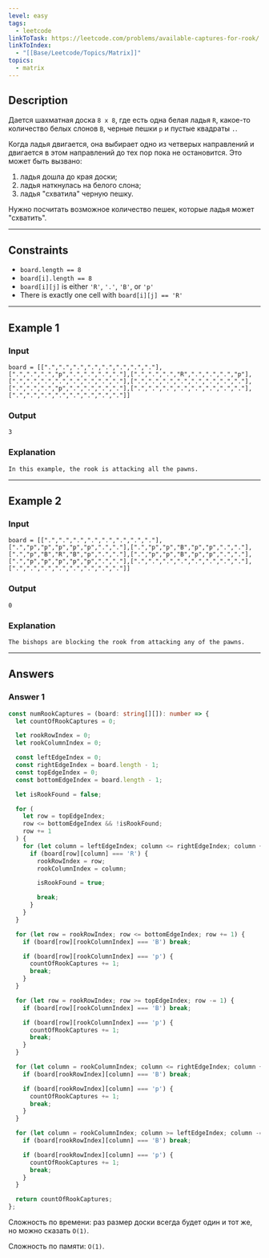 ```yaml
---
level: easy
tags:
  - leetcode
linkToTask: https://leetcode.com/problems/available-captures-for-rook/
linkToIndex:
  - "[[Base/Leetcode/Topics/Matrix]]"
topics:
  - matrix
---
```

## Description

Дается шахматная доска `8 x 8`, где есть одна белая ладья `R`, какое-то количество белых слонов `B`, черные пешки `p` и пустые квадраты `.`.

Когда ладья двигается, она выбирает одно из четверых направлений и двигается в этом направлений до тех пор пока не остановится. Это может быть вызвано:
1. ладья дошла до края доски;
2. ладья наткнулась на белого слона;
3. ладья "схватила" черную пешку.

Нужно посчитать возможное количество пешек, которые ладья может "схватить".

---
## Constraints

- `board.length == 8`
- `board[i].length == 8`
- `board[i][j]` is either `'R'`, `'.'`, `'B'`, or `'p'`
- There is exactly one cell with `board[i][j] == 'R'`

---
## Example 1

### Input

```
board = [[".",".",".",".",".",".",".","."],[".",".",".","p",".",".",".","."],[".",".",".","R",".",".",".","p"],[".",".",".",".",".",".",".","."],[".",".",".",".",".",".",".","."],[".",".",".","p",".",".",".","."],[".",".",".",".",".",".",".","."],[".",".",".",".",".",".",".","."]]
```
### Output

```
3
```
### Explanation

```
In this example, the rook is attacking all the pawns.
```

---
## Example 2

### Input

```
board = [[".",".",".",".",".",".",".","."],[".","p","p","p","p","p",".","."],[".","p","p","B","p","p",".","."],[".","p","B","R","B","p",".","."],[".","p","p","B","p","p",".","."],[".","p","p","p","p","p",".","."],[".",".",".",".",".",".",".","."],[".",".",".",".",".",".",".","."]]
```
### Output

```
0
```
### Explanation

```
The bishops are blocking the rook from attacking any of the pawns.
```

---
## Answers

### Answer 1

```typescript
const numRookCaptures = (board: string[][]): number => {
  let countOfRookCaptures = 0;

  let rookRowIndex = 0;
  let rookColumnIndex = 0;

  const leftEdgeIndex = 0;
  const rightEdgeIndex = board.length - 1;
  const topEdgeIndex = 0;
  const bottomEdgeIndex = board.length - 1;

  let isRookFound = false;

  for (
    let row = topEdgeIndex;
    row <= bottomEdgeIndex && !isRookFound;
    row += 1
  ) {
    for (let column = leftEdgeIndex; column <= rightEdgeIndex; column += 1) {
      if (board[row][column] === 'R') {
        rookRowIndex = row;
        rookColumnIndex = column;

        isRookFound = true;

        break;
      }
    }
  }

  for (let row = rookRowIndex; row <= bottomEdgeIndex; row += 1) {
    if (board[row][rookColumnIndex] === 'B') break;

    if (board[row][rookColumnIndex] === 'p') {
      countOfRookCaptures += 1;
      break;
    }
  }

  for (let row = rookRowIndex; row >= topEdgeIndex; row -= 1) {
    if (board[row][rookColumnIndex] === 'B') break;

    if (board[row][rookColumnIndex] === 'p') {
      countOfRookCaptures += 1;
      break;
    }
  }

  for (let column = rookColumnIndex; column <= rightEdgeIndex; column += 1) {
    if (board[rookRowIndex][column] === 'B') break;

    if (board[rookRowIndex][column] === 'p') {
      countOfRookCaptures += 1;
      break;
    }
  }

  for (let column = rookColumnIndex; column >= leftEdgeIndex; column -= 1) {
    if (board[rookRowIndex][column] === 'B') break;

    if (board[rookRowIndex][column] === 'p') {
      countOfRookCaptures += 1;
      break;
    }
  }

  return countOfRookCaptures;
};
```

Сложность по времени: раз размер доски всегда будет один и тот же, но можно сказать `O(1)`.

Сложность по памяти: `O(1)`.